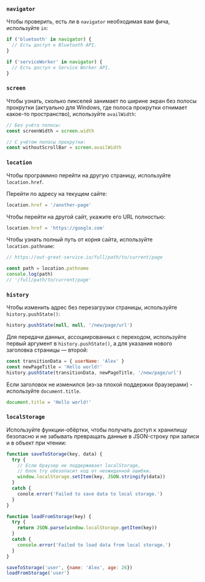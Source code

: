 ### `navigator`

Чтобы проверить, есть ли в `navigator` необходимая вам фича, используйте `in`:

```js
if ('bluetooth' in navigator) {
  // Есть доступ к Bluetooth API.
}

if ('serviceWorker' in navigator) {
  // Есть доступ к Service Worker API.
}
```

### `screen`

Чтобы узнать, сколько пикселей занимает по ширине экран без полосы прокрутки (актуально для Windows, где полоса прокрутки отнимает какое-то пространство), используйте `availWidth`:

```js
// Без учёта полосы:
const screenWidth = screen.width

// С учётом полосы прокрутки:
const withoutScrollBar = screen.availWidth
```

### `location`

Чтобы программно перейти на другую страницу, используйте `location.href`.

Перейти по адресу на текущем сайте:
```js
location.href = '/another-page'
```

Чтобы перейти на другой сайт, укажите его URL полностью:
```js
location.href = 'https://google.com'
```

Чтобы узнать полный путь от корня сайта, используйте `location.pathname`:

```js
// https://out-great-service.io/full/path/to/current/page

const path = location.pathname
console.log(path)
// '/full/path/to/current/page'
```

### `history`

Чтобы изменить адрес без перезагрузки страницы, используйте `history.pushState()`:

```js
history.pushState(null, null, '/new/page/url')
```

Для передачи данных, ассоциированных с переходом, используйте первый аргумент в `history.pushState()`, а для указания нового заголовка страницы — второй:

```js
const transitionData = { userName: 'Alex' }
const newPageTitle = 'Hello world!'
history.pushState(transitionData, newPageTitle, '/new/page/url')
```

Если заголовок не изменился (из-за плохой поддержки браузерами) - используйте `document.title`.

```js
document.title = 'Hello world!'
```

### `localStorage`

Используйте функции-обёртки, чтобы получать доступ к хранилищу безопасно и не забывать превращать данные в JSON-строку при записи и в объект при чтении:

```js
function saveToStorage(key, data) {
  try {
    // Если браузер не поддерживает localStorage,
    // блок try обезопасит код от неожиданной ошибки.
    window.localStorage.setItem(key, JSON.stringify(data))
  }
  catch {
    conole.error('Failed to save data to local storage.')
  }
}

function loadFromStorage(key) {
  try {
    return JSON.parse(window.localStorage.getItem(key))
  }
  catch {
    console.error('Failed to load data from local storage.')
  }
}

saveToStorage('user', {name: 'Alex', age: 26})
loadFromStorage('user')
```
